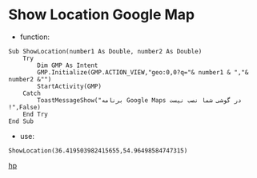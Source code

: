 # Show Location Google Map

* function:

```basic4android
Sub ShowLocation(number1 As Double, number2 As Double)
    Try
        Dim GMP As Intent
        GMP.Initialize(GMP.ACTION_VIEW,"geo:0,0?q="& number1 & ","& number2 &"")
        StartActivity(GMP)
    Catch
        ToastMessageShow("برنامه Google Maps در گوشی شما نصب نیست !",False)
    End Try
End Sub
```

* use:

```b4a
ShowLocation(36.419503982415655,54.96498584747315)
```

[hp](http://hemmatpoor.ir)
